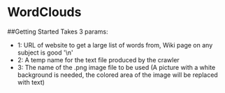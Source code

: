 # WordClouds

##Getting Started
Takes 3 params:

 * 1: URL of website to get a large list of words from, Wiki page on any subject is good '\n'
 * 2: A temp name for the text file produced by the crawler
 * 3: The name of the .png image file to be used (A picture with a white background is needed, the colored area of the image will be replaced with text)

